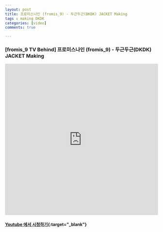 ```yaml
---
layout: post
title: 프로미스나인 (fromis_9) - 두근두근(DKDK) JACKET Making
tags : making DKDK
categories: [video]
comments: true

---
```


### [fromis_9 TV Behind] 프로미스나인 (fromis_9) - 두근두근(DKDK) JACKET Making 

<iframe width="100%" height="500" src="https://www.youtube.com/embed/yf5P592SiR0?rel=0" frameborder="0" allow="autoplay; encrypted-media" allowfullscreen></iframe>

#### [Youtube 에서 시청하기](https://www.youtube.com/watch?v=yf5P592SiR0){:target="_blank"}
